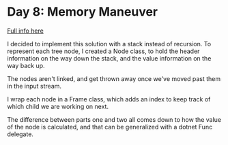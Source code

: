 # Day 8: Memory Maneuver

[Full info here](https://adventofcode.com/2018/day/8)

I decided to implement this solution with a stack instead of recursion.
To represent each tree node, I created a Node class, to hold the header
information on the way down the stack, and the value information on the
way back up.

The nodes aren't linked, and get thrown away once we've moved past them
in the input stream.

I wrap each node in a Frame class, which adds an index to keep track of
which child we are working on next.

The difference between parts one and two all comes down to how the value
of the node is calculated, and that can be generalized with a dotnet
Func delegate.
